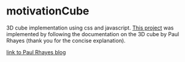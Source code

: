 # motivationCube
3D cube implementation using css and javascript. 
[This project](http://codepen.io/mhayibor/full/medQaM) was implemented by following the documentation
on the 3D cube by Paul Rhayes (thank you for the concise explanation).

[link to Paul Rhayes blog](http://paulrhayes.com/2009-07/animated-css3-cube-interface-using-3d-transforms/)
